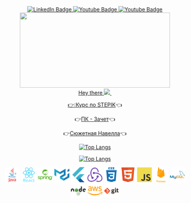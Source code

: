 <div id="header" align="center"

<div id="badges">
  <a href="your-linkedin-URL">
    <img src="https://img.shields.io/badge/teamspeak-grey?style=for-the-badge&logo=teamspeak&logoColor=white" alt="LinkedIn Badge"/>
  </a>
  <a href="https://steamcommunity.com/id/_Elitro/">
    <img src="https://img.shields.io/badge/Steam-blue?style=for-the-badge&logo=steam&logoColor=white" alt="Youtube Badge"/>
  <a href="https://www.faceit.com/ru/players/Elitro">
   <img src="https://img.shields.io/badge/Faceit-black?style=for-the-badge&logo=faceit&logoColor=orange" alt="Youtube Badge"/>
<div align="center">
  <img src="https://yandex-images.clstorage.net/9o5mvK453/ad6e7fZXqu/-rcdZn7ex44IYWenSsih0qoGPttN6IrQX_2XAzGTwqLRQjqVo0L2OJ9w0soEyFz0mhqLYrdclLWn4nu9Nmdh_b_uXTY_gICODXUsrQbSrcK_SiOYWKqT1Fikm1FY_-bVpisT89gyhhKHIdmZAtVBtIl2tXWnds7ulbNohTYZBaj7nxlmbsWIrCZzAYdE14v5tG082XK_qK53z8EbbOHFxoIVBdnGAaQmkzrijiD6ObWbe68ctlrC7LWib5AzHSW-_qQYXWTMpLI0XwGEZteh-YB_H_VsqrCrecrDCGPN9uC3Ey_j1iybHZ82xZ4N4CKws02nDZR-wvaro1yvCCATgfuaH2J874uyG3gIi37fqcOQYAXMf4CwjHr-zy1J8_bzoDYo8eMimTCPGdaoItcBnqhxgQKGfPnNvLxOrywwJof0pCpQTsCxtB9QHZVMyZ3mg14A3E-fgrh54cInUsb28ac4OfDZI4cOtib7kxTIO46EZKQFmEzVzJyiSKQZBia11ZIuTkbli7o4VRGbacGK7YZPEv1Vq7KGZfTOGE3W5vOIPS_q4AC7M40OwqwR4wOpqFmlM6JZ9sStv1qVMzw_qM2mKFRI_YuzL0MAt2nKhuGZaQDWV5WipE_tyRRAws_tpz0ayMQBgReYLPS6D8ILnL16rjKAZc_QqaRRuzgrOr3hrgpxY8CkshhKO49awrXzkFwi-GiXpqFmyuMmd8LS4o8SDsT-P4ctrSvmqzXoIo2_RJ8mknDAzraaTogtPSG2_awdXW7CoIIHXT6QR82g06JNO8lgrIy3UMH5IU707eKOEQ3H5D6tMq4n_5sM1yWQqGS9P5lR2-arkHGbPDIQvOKDJlVZ-IikCHAih0rvhs64eirKYJ2VoXTDyyVS5PbRvTA579cPti2ZLsGkDvsCkLF5sAW2efLXq6RKozYNApXHsS5PVdeigiRGJ4pA0aj_lWA__Wi2jZVV4c03SPE" width="400" height="200"/>
</div>

<div id="header" align="center"
<h1>
  Hey there
  <img src="https://media.giphy.com/media/hvRJCLFzcasrR4ia7z/giphy.gif" width="20px"/>
  
<img src="https://komarev.com/ghpvc/?username=elitro07&style=flat-square&color=blue" alt=""/>

:point_right::[Курс по STEPIK](https://elitro07.github.io/PredmetyLN/):point_left:

:point_right:[ПК - Зачет](https://elitro07.github.io/ArxetectureAparatnix/READYY.html):point_left:

:point_right:[Сюжетная Навелла](https://madbread67.github.io/PachasIK_algoritmisation/stud+zachet11.html):point_left:

[![Top Langs](https://github-readme-stats.vercel.app/api/top-langs/?username=elito07)](https://github.com/anuraghazra/github-readme-stats)

[![Top Langs](https://github-readme-stats.vercel.app/api/top-langs/?username=elitro07&layout=compact&theme=vision-friendly-dark)](https://github.com/anuraghazra/github-readme-stats)

<div>
  <img src="https://github.com/devicons/devicon/blob/master/icons/java/java-original-wordmark.svg" title="Java" alt="Java" width="40" height="40"/> 
  <img src="https://github.com/devicons/devicon/blob/master/icons/react/react-original-wordmark.svg" title="React" alt="React" width="40" height="40"/> 
  <img src="https://github.com/devicons/devicon/blob/master/icons/spring/spring-original-wordmark.svg" title="Spring" alt="Spring" width="40" height="40"/> 
  <img src="https://github.com/devicons/devicon/blob/master/icons/materialui/materialui-original.svg" title="Material UI" alt="Material UI" width="40" height="40"/> 
  <img src="https://github.com/devicons/devicon/blob/master/icons/flutter/flutter-original.svg" title="Flutter" alt="Flutter" width="40" height="40"/> 
  <img src="https://github.com/devicons/devicon/blob/master/icons/redux/redux-original.svg" title="Redux" alt="Redux " width="40" height="40"/> 
  <img src="https://github.com/devicons/devicon/blob/master/icons/css3/css3-plain-wordmark.svg"  title="CSS3" alt="CSS" width="40" height="40"/> 
  <img src="https://github.com/devicons/devicon/blob/master/icons/html5/html5-original.svg" title="HTML5" alt="HTML" width="40" height="40"/> 
  <img src="https://github.com/devicons/devicon/blob/master/icons/javascript/javascript-original.svg" title="JavaScript" alt="JavaScript" width="40" height="40"/> 
  <img src="https://github.com/devicons/devicon/blob/master/icons/firebase/firebase-plain-wordmark.svg" title="Firebase" alt="Firebase" width="40" height="40"/> 
  <img src="https://github.com/devicons/devicon/blob/master/icons/mysql/mysql-original-wordmark.svg" title="MySQL"  alt="MySQL" width="40" height="40"/> 
  <img src="https://github.com/devicons/devicon/blob/master/icons/nodejs/nodejs-original-wordmark.svg" title="NodeJS" alt="NodeJS" width="40" height="40"/> 
  <img src="https://github.com/devicons/devicon/blob/master/icons/amazonwebservices/amazonwebservices-plain-wordmark.svg" title="AWS" alt="AWS" width="40" height="40"/> 
  <img src="https://github.com/devicons/devicon/blob/master/icons/git/git-original-wordmark.svg" title="Git" **alt="Git" width="40" height="40"/>
</div>
